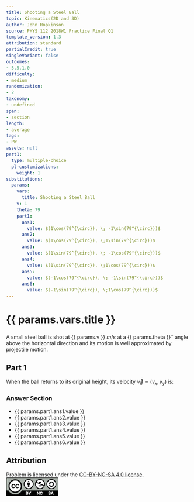 ```yaml
---
title: Shooting a Steel Ball
topic: Kinematics(2D and 3D)
author: John Hopkinson
source: PHYS 112 2018W1 Practice Final Q1
template_version: 1.3
attribution: standard
partialCredit: true
singleVariant: false
outcomes:
- 5.5.1.0
difficulty:
- medium
randomization:
- 2
taxonomy:
- undefined
span:
- section
length:
- average
tags:
- PW
assets: null
part1:
  type: multiple-choice
  pl-customizations:
    weight: 1
substitutions:
  params:
    vars:
      title: Shooting a Steel Ball
    v: 1
    theta: 79
    part1:
      ans1:
        value: $(1\cos(79^{\circ}), \; -1\sin(79^{\circ}))$
      ans2:
        value: $(1\cos(79^{\circ}), \;1\sin(79^{\circ}))$
      ans3:
        value: $(1\sin(79^{\circ}), \; -1\cos(79^{\circ}))$
      ans4:
        value: $(1\sin(79^{\circ}), \;1\cos(79^{\circ}))$
      ans5:
        value: $(-1\cos(79^{\circ}), \; -1\sin(79^{\circ}))$
      ans6:
        value: $(-1\sin(79^{\circ}), \;1\cos(79^{\circ}))$
---
```

# {{ params.vars.title }}
A small steel ball is shot at {{ params.v }} $m/s$ at a {{ params.theta }}$^{\circ}$ angle above the horizontal direction and its motion is well approximated by projectile motion.

## Part 1

When the ball returns to its original height, its velocity $\overrightarrow{v} = (v_x, v_y)$ is:

### Answer Section

- {{ params.part1.ans1.value }}
- {{ params.part1.ans2.value }}
- {{ params.part1.ans3.value }}
- {{ params.part1.ans4.value }}
- {{ params.part1.ans5.value }}
- {{ params.part1.ans6.value }}

## Attribution

Problem is licensed under the [CC-BY-NC-SA 4.0 license](https://creativecommons.org/licenses/by-nc-sa/4.0/).<br> ![The Creative Commons 4.0 license requiring attribution-BY, non-commercial-NC, and share-alike-SA license.](https://raw.githubusercontent.com/firasm/bits/master/by-nc-sa.png)